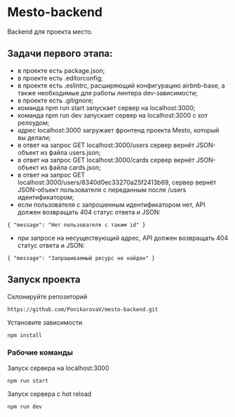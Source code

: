 # Mesto-backend

Backend для проекта место.

## Задачи первого этапа:

- в проекте есть package.json;
- в проекте есть .editorconfig;
- в проекте есть .eslintrc, расширяющий конфигурацию airbnb-base, а также необходимые для работы линтера dev-зависимости;
- в проекте есть .gitignore;
- команда npm run start запускает сервер на localhost:3000;
- команда npm run dev запускает сервер на localhost:3000 с хот релоудом;
- адрес localhost:3000 загружает фронтенд проекта Mesto, который вы делали;
- в ответ на запрос GET localhost:3000/users сервер вернёт JSON-объект из файла users.json;
- в ответ на запрос GET localhost:3000/cards сервер вернёт JSON-объект из файла cards.json;
- в ответ на запрос GET localhost:3000/users/8340d0ec33270a25f2413b69, сервер вернёт JSON-объект пользователя с переданным после /users идентификатором;
- если пользователя с запрошенным идентификатором нет, API должен возвращать 404 статус ответа и JSON: 

```
{ "message": "Нет пользователя с таким id" }
```
- при запросе на несуществующий адрес, API должен возвращать 404 статус ответа и JSON: 

```
{ "message": "Запрашиваемый ресурс не найден" }
```

## Запуск проекта

Склонируйте репозиторий
```
https://github.com/PonikarovaV/mesto-backend.git
```
Установите зависимости
```
npm install
```

### Рабочие команды
Запуск сервера на localhost:3000
```
npm run start
```
Запуск сервера с hot reload
```
npm run dev
```
